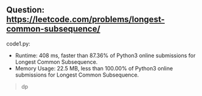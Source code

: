 ## Question: https://leetcode.com/problems/longest-common-subsequence/

code1.py:
* Runtime: 408 ms, faster than 87.36% of Python3 online submissions for Longest Common Subsequence.
* Memory Usage: 22.5 MB, less than 100.00% of Python3 online submissions for Longest Common Subsequence.
> dp
